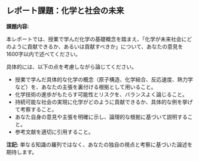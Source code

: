 ## レポート課題：化学と社会の未来

**課題内容:**

本レポートでは、授業で学んだ化学の基礎概念を踏まえ、「化学が未来社会にどのように貢献できるか、あるいは貢献すべきか」について、あなたの意見を1600字以内で述べてください。

具体的には、以下の点を考慮しながら論じてください。

* 授業で学んだ具体的な化学の概念（原子構造、化学結合、反応速度、熱力学など）を、あなたの主張を裏付ける根拠として用いること。
* 化学技術の進歩がもたらす可能性とリスクを、バランスよく論じること。
* 持続可能な社会の実現に化学がどのように貢献できるか、具体的な例を挙げて考察すること。
* あなた自身の意見や主張を明確に示し、論理的な根拠に基づいて説明すること。
* 参考文献を適切に引用すること。


**注記:**  単なる知識の羅列ではなく、あなたの独自の視点と考察に基づいた論述を期待します。
